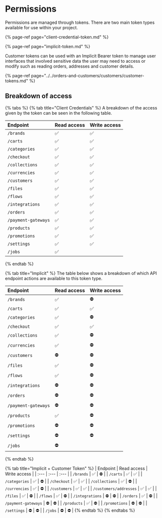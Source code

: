 # Permissions

Permissions are managed through tokens. There are two main token types available for use within your project.

{% page-ref page="client-credential-token.md" %}

{% page-ref page="implicit-token.md" %}

Customer tokens can be used with an Implicit Bearer token to manage user interfaces that involved sensitive data the user may need to access or modify such as reading orders, addresses and customer details.

{% page-ref page="../../orders-and-customers/customers/customer-tokens.md" %}

## Breakdown of access

{% tabs %}
{% tab title="Client Credentials" %}
A breakdown of the access given by the token can be seen in the following table.

| **Endpoint** | **Read access** | **Write access** |
| :--- | :--- | :--- |
| `/brands` | ✅ | ✅ |
| `/carts` | ✅ | ✅ |
| `/categories` | ✅ | ✅ |
| `/checkout` | ✅ | ✅ |
| `/collections` | ✅ | ✅ |
| `/currencies` | ✅ | ✅ |
| `/customers` | ✅ | ✅ |
| `/files` | ✅ | ✅ |
| `/flows` | ✅ | ✅ |
| `/integrations` | ✅ | ✅ |
| `/orders` | ✅ | ✅ |
| `/payment-gateways` | ✅ | ✅ |
| `/products` | ✅ | ✅ |
| `/promotions` | ✅ | ✅ |
| `/settings` | ✅ | ✅ |
| `/jobs` | ✅ |  |
{% endtab %}

{% tab title="Implicit" %}
The table below shows a breakdown of which API endpoint actions are available to this token type.

| **Endpoint** | **Read access** | **Write access** |
| :--- | :--- | :--- |
| `/brands` | ✅ | ⛔️ |
| `/carts` | ✅ | ✅ |
| `/categories` | ✅ | ⛔️ |
| `/checkout` | ✅ | ✅ |
| `/collections` | ✅ | ⛔️ |
| `/currencies` | ✅ | ⛔️ |
| `/customers` | ⛔️ | ⛔️ |
| `/files` | ✅ | ⛔️ |
| `/flows` | ✅ | ⛔️ |
| `/integrations` | ⛔️ | ⛔️ |
| `/orders` | ⛔️ | ⛔️ |
| `/payment-gateways` | ⛔️ | ⛔️ |
| `/products` | ✅ | ⛔️ |
| `/promotions` | ⛔️ | ⛔️ |
| `/settings` | ⛔️ | ⛔️ |
| `/jobs` | ⛔️ |  |
{% endtab %}

{% tab title="Implicit + Customer Token" %}
| Endpoint | Read access | Write access |
| :--- | :--- | :--- |
| `/brands` | ✅ | ⛔️ |
| `/carts` | ✅ | ✅ |
| `/categories` | ✅ | ⛔️ |
| `/checkout` | ✅ | ✅ |
| `/collections` | ✅ | ⛔️ |
| `/currencies` | ✅ | ⛔️ |
| `/customers` | ✅ | ✅ |
| `/customers/addresses` | ✅ | ✅ |
| `/files` | ✅ | ⛔️ |
| `/flows` | ✅ | ⛔️ |
| `/integrations` | ⛔️ | ⛔️ |
| `/orders` | ✅ | ⛔️ |
| `/payment-gateways` | ⛔️ | ⛔️ |
| `/products` | ✅ | ⛔️ |
| `/promotions` | ⛔️ | ⛔️ |
| `/settings` | ⛔️ | ⛔️ |
| `/jobs` | ⛔️ | ⛔️ |
{% endtab %}
{% endtabs %}

